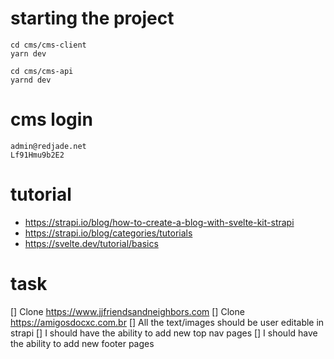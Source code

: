 # starting the project
```
cd cms/cms-client
yarn dev

cd cms/cms-api
yarnd dev
```

# cms login
```
admin@redjade.net
Lf91Hmu9b2E2
```

# tutorial
* https://strapi.io/blog/how-to-create-a-blog-with-svelte-kit-strapi
* https://strapi.io/blog/categories/tutorials
* https://svelte.dev/tutorial/basics

# task
[] Clone https://www.jjfriendsandneighbors.com
[] Clone https://amigosdocxc.com.br
[] All the text/images should be user editable in strapi
[] I should have the ability to add new top nav pages
[] I should have the ability to add new footer pages
